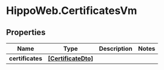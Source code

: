 # HippoWeb.CertificatesVm

## Properties

Name | Type | Description | Notes
------------ | ------------- | ------------- | -------------
**certificates** | [**[CertificateDto]**](CertificateDto.md) |  | 


